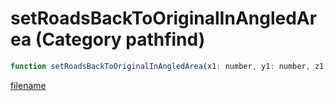# setRoadsBackToOriginalInAngledArea (Category pathfind)

```js
function setRoadsBackToOriginalInAngledArea(x1: number, y1: number, z1: number, x2: number, y2: number, z2: number, p6: number): void
```

[filename](setRoadsBackToOriginalInAngledArea_m.md ':include')
